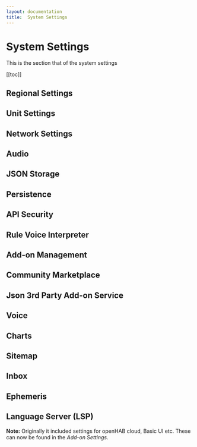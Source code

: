 ```yaml
---
layout: documentation
title:  System Settings
---
```


# System Settings

This is the section that of the system settings

  [[toc]]

## Regional Settings

## Unit Settings

## Network Settings

## Audio

## JSON Storage

## Persistence

## API Security

## Rule Voice Interpreter

## Add-on Management

## Community Marketplace

## Json 3rd Party Add-on Service

## Voice

## Charts

## Sitemap

## Inbox

## Ephemeris

## Language Server (LSP)

**Note:** Originally it included settings for openHAB cloud, Basic UI etc.
These can now be found in the *Add-on Settings*.
